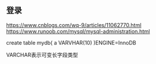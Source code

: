 
## 登录
<https://www.cnblogs.com/wq-9/articles/11062770.html>
<https://www.runoob.com/mysql/mysql-administration.html>


create table mydb(
    a VARVHAR(10)
)ENGINE=InnoDB

VARCHAR表示可变长字段类型
